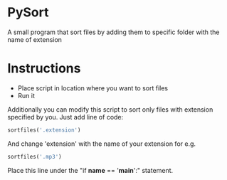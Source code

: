 # PySort
A small program that sort files by adding them to specific folder with the name of extension


# Instructions
- Place script in location where you want to sort files
- Run it

Additionally you can modify this script to sort only files with extension specified by you.
Just add line of code:
```python
sortfiles('.extension')
```
And change 'extension' with the name of your extension for e.g.
```python
sortfiles('.mp3')
```
Place this line under the "if __name__ == '__main__':" statement.
